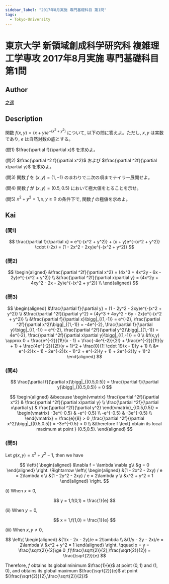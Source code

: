 ```yaml
---
sidebar_label: "2017年8月実施 専門基礎科目 第1問"
tags:
  - Tokyo-University
---
```

# 東京大学 新領域創成科学研究科 複雑理工学専攻 2017年8月実施 専門基礎科目 第1問


## **Author**
[之遥](https://www.zhihu.com/people/zhao-yue-70-84)

## **Description**
関数 $f(x,y) = (x + y)e^{-(x^2 + y^2)}$ について, 以下の問に答えよ。ただし, $x,y$ は実数であり, $e$ は自然対数の底とする。

(問1) $\frac{\partial f}{\partial x}$ を求めよ。

(問2) $\frac{\partial ^2 f}{\partial x^2}$ および $\frac{\partial ^2f}{\partial x\partial y}$ を求めよ。

(問3) 関数 $f$ を $(x,y) = (1,-1)$ のまわりで二次の項までテイラー展開せよ。

(問4) 関数 $f$ が $(x,y) = (0.5,0.5)$ において極大値をとることを示せ。

(問5) $x^2 + y^2 = 1 ,x,y \ge 0$ の条件下で, 関数 $f$ の極値を求めよ。

## **Kai**
### (問1)

$$
\frac{\partial f}{\partial x} = e^{-(x^2 + y^2)} + (x + y)e^{-(x^2 + y^2)} \cdot (-2x) = (1 - 2x^2 - 2xy)e^{-(x^2 + y^2)}
$$

### (問2)

$$
\begin{aligned}
&\frac{\partial ^2f}{\partial x^2} = (4x^3 + 4x^2y - 6x - 2y)e^{-(x^2 + y^2)} \\
&\frac{\partial ^2f}{\partial x\partial y} = (4x^2y + 4xy^2 - 2x - 2y)e^{-(x^2 + y^2)} \\
\end{aligned}
$$

### (問3)

$$
\begin{aligned}
&\frac{\partial f}{\partial y} = (1 - 2y^2 - 2xy)e^{-(x^2 + y^2)} \\
&\frac{\partial ^2f}{\partial y^2} = (4y^3 + 4xy^2 - 6y - 2x)e^{-(x^2 + y^2)} \\
&\frac{\partial f}{\partial x}\bigg|_{(1,-1)} = e^{-2},
\frac{\partial ^2f}{\partial x^2}\bigg|_{(1,-1)} = -4e^{-2},
\frac{\partial f}{\partial y}\bigg|_{(1,-1)} = e^{-2},
\frac{\partial ^2f}{\partial y^2}\bigg|_{(1,-1)} = 4e^{-2},
\frac{\partial ^2f}{\partial x\partial y}\bigg|_{(1,-1)} = 0 \\
&f(x,y) \approx 0 + \frac{e^{-2}}{1!}(x - 1) + \frac{-4e^{-2}}{2!} + \frac{e^{-2}}{1!}(y + 1) + \frac{4e^{-2}}{2!}(y + 1)^2 + \frac{0}{1! \cdot 1!}(x - 1)(y + 1) \\
&= e^{-2}(x - 1) - 2e^{-2}(x - 1)^2 + e^{-2}(y + 1) + 2e^{-2}(y + 1)^2
\end{aligned}
$$

### (問4)

$$
\frac{\partial f}{\partial x}\bigg|_{(0.5,0.5)} = 
\frac{\partial f}{\partial y}\bigg|_{(0.5,0.5)} = 0
$$

$$
\begin{aligned}
&\because 
\begin{vmatrix}
\frac{\partial ^2f}{\partial x^2} & \frac{\partial ^2f}{\partial x\partial y} \\
\frac{\partial ^2f}{\partial x\partial y} & \frac{\partial ^2f}{\partial y^2}
\end{vmatrix}_{(0.5,0.5)} = 
\begin{vmatrix}
-3e^{-0.5} & -e^{-0.5} \\
-e^{-0.5} & -3e^{-0.5} \\
\end{vmatrix} = \frac{e}{8} > 0 ,\frac{\partial ^2f}{\partial x^2}\bigg|_{(0.5,0.5)} = -3e^{-0.5} < 0 \\
&\therefore f \text{ obtain its local maximum at point } (0.5,0.5).
\end{aligned}
$$

### (問5)
Let $g(x,y) = x^2 + y^2 - 1$, then we have

$$
\left\{
\begin{aligned}
&\nabla f = \lambda \nabla g\\
&g = 0  
\end{aligned}
\right.
\Rightarrow
\left\{
\begin{aligned}
&(1 - 2x^2 - 2xy) / e = 2\lambda x \\
&(1 - 2y^2 - 2xy) / e = 2\lambda y \\
&x^2 + y^2 = 1
\end{aligned}
\right.
$$

(i) When $x = 0$,

$$
y = 1,f(0,1) = \frac{1}{e}
$$

(ii) When $y = 0$,

$$
x = 1,f(1,0) = \frac{1}{e}
$$

(iii) When $x,y \neq 0$,

$$
\left\{
\begin{aligned}
&(1/x - 2x - 2y)/e = 2\lambda \\
&(1/y - 2y - 2x)/e = 2\lambda \\
&x^2 + y^2 = 1
\end{aligned}
\right. \qquad
x = y = \frac{\sqrt{2}}{2}\ge 0 ,f(\frac{\sqrt{2}}{2},\frac{\sqrt{2}}{2}) = \frac{\sqrt{2}}{e}
$$

Therefore, $f$ obtains its global minimum $\frac{1}{e}$ at point $(0,1)$ and $(1,0)$, and obtains its global maximum $\frac{\sqrt{2}}{e}$ at point $(\frac{\sqrt{2}}{2},\frac{\sqrt{2}}{2})$
